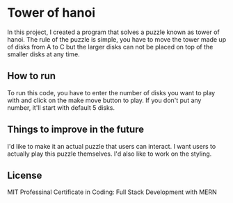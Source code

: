 # Tower of hanoi
In this project, I created a program that solves a puzzle known as tower of hanoi. The rule of the puzzle is simple, you have to move the tower made up of disks from A to C but the larger disks can not be placed on top of the smaller disks at any time.

## How to run
To run this code, you have to enter the number of disks you want to play with and click on the make move button to play. If you don't put any number, it'll start with default 5 disks.

## Things to improve in the future
I'd like to make it an actual puzzle that users can interact. I want users to actually play this puzzle themselves. I'd also like to work on the styling.

## License
MIT Professinal Certificate in Coding: Full Stack Development with MERN
